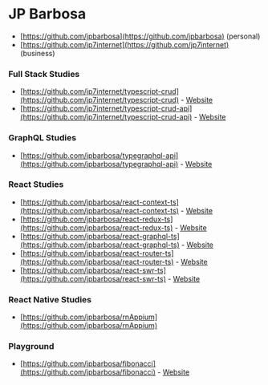 # JP Barbosa

* [https://github.com/jpbarbosa](https://github.com/jpbarbosa) (personal)
* [https://github.com/jp7internet](https://github.com/jp7internet) (business)

### Full Stack Studies

* [https://github.com/jp7internet/typescript-crud](https://github.com/jp7internet/typescript-crud) - [Website](https://jp7internet.github.io/typescript-crud)
* [https://github.com/jp7internet/typescript-crud-api](https://github.com/jp7internet/typescript-crud-api) - [Website](https://typescript-crud-api.herokuapp.com)

### GraphQL Studies

* [https://github.com/jpbarbosa/typegraphql-api](https://github.com/jpbarbosa/typegraphql-api) - [Website](https://typegraphql-api.herokuapp.com)

### React Studies

* [https://github.com/jpbarbosa/react-context-ts](https://github.com/jpbarbosa/react-context-ts) - [Website](https://jpbarbosa.github.io/react-context-ts)
* [https://github.com/jpbarbosa/react-redux-ts](https://github.com/jpbarbosa/react-redux-ts) - [Website](https://jpbarbosa.github.io/react-redux-ts)
* [https://github.com/jpbarbosa/react-graphql-ts](https://github.com/jpbarbosa/react-graphql-ts) - [Website](https://jpbarbosa.github.io/react-graphql-ts)
* [https://github.com/jpbarbosa/react-router-ts](https://github.com/jpbarbosa/react-router-ts) - [Website](https://jpbarbosa.github.io/react-router-ts)
* [https://github.com/jpbarbosa/react-swr-ts](https://github.com/jpbarbosa/react-swr-ts) - [Website](https://jpbarbosa.github.io/react-swr-ts)

### React Native Studies

* [https://github.com/jpbarbosa/rnAppium](https://github.com/jpbarbosa/rnAppium)

### Playground

* [https://github.com/jpbarbosa/fibonacci](https://github.com/jpbarbosa/fibonacci) -  [Website](https://jpbarbosa.github.io/fibonacci)
